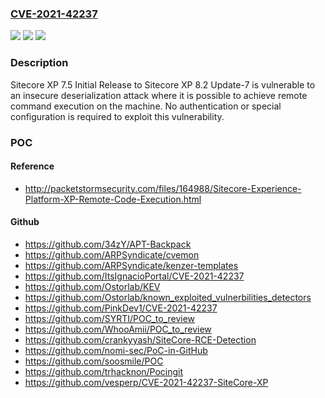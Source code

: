 ### [CVE-2021-42237](https://cve.mitre.org/cgi-bin/cvename.cgi?name=CVE-2021-42237)
![](https://img.shields.io/static/v1?label=Product&message=n%2Fa&color=blue)
![](https://img.shields.io/static/v1?label=Version&message=n%2Fa&color=blue)
![](https://img.shields.io/static/v1?label=Vulnerability&message=n%2Fa&color=brighgreen)

### Description

Sitecore XP 7.5 Initial Release to Sitecore XP 8.2 Update-7 is vulnerable to an insecure deserialization attack where it is possible to achieve remote command execution on the machine. No authentication or special configuration is required to exploit this vulnerability.

### POC

#### Reference
- http://packetstormsecurity.com/files/164988/Sitecore-Experience-Platform-XP-Remote-Code-Execution.html

#### Github
- https://github.com/34zY/APT-Backpack
- https://github.com/ARPSyndicate/cvemon
- https://github.com/ARPSyndicate/kenzer-templates
- https://github.com/ItsIgnacioPortal/CVE-2021-42237
- https://github.com/Ostorlab/KEV
- https://github.com/Ostorlab/known_exploited_vulnerbilities_detectors
- https://github.com/PinkDev1/CVE-2021-42237
- https://github.com/SYRTI/POC_to_review
- https://github.com/WhooAmii/POC_to_review
- https://github.com/crankyyash/SiteCore-RCE-Detection
- https://github.com/nomi-sec/PoC-in-GitHub
- https://github.com/soosmile/POC
- https://github.com/trhacknon/Pocingit
- https://github.com/vesperp/CVE-2021-42237-SiteCore-XP

